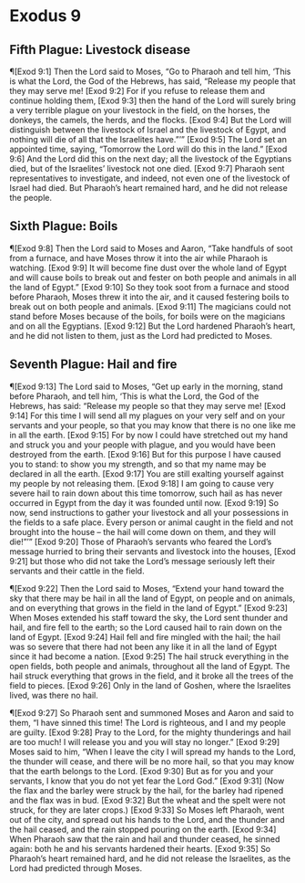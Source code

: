 # Exodus 9

## Fifth Plague: Livestock disease
¶[Exod 9:1] Then the Lord said to Moses, “Go to Pharaoh and tell him, ‘This is what the Lord, the God of the Hebrews, has said, “Release my people that they may serve me!
[Exod 9:2] For if you refuse to release them and continue holding them,
[Exod 9:3] then the hand of the Lord will surely bring a very terrible plague on your livestock in the field, on the horses, the donkeys, the camels, the herds, and the flocks.
[Exod 9:4] But the Lord will distinguish between the livestock of Israel and the livestock of Egypt, and nothing will die of all that the Israelites have.”’”
[Exod 9:5] The Lord set an appointed time, saying, “Tomorrow the Lord will do this in the land.”
[Exod 9:6] And the Lord did this on the next day; all the livestock of the Egyptians died, but of the Israelites’ livestock not one died.
[Exod 9:7] Pharaoh sent representatives to investigate, and indeed, not even one of the livestock of Israel had died. But Pharaoh’s heart remained hard, and he did not release the people.

## Sixth Plague: Boils
¶[Exod 9:8] Then the Lord said to Moses and Aaron, “Take handfuls of soot from a furnace, and have Moses throw it into the air while Pharaoh is watching.
[Exod 9:9] It will become fine dust over the whole land of Egypt and will cause boils to break out and fester on both people and animals in all the land of Egypt.”
[Exod 9:10] So they took soot from a furnace and stood before Pharaoh, Moses threw it into the air, and it caused festering boils to break out on both people and animals.
[Exod 9:11] The magicians could not stand before Moses because of the boils, for boils were on the magicians and on all the Egyptians.
[Exod 9:12] But the Lord hardened Pharaoh’s heart, and he did not listen to them, just as the Lord had predicted to Moses.

## Seventh Plague: Hail and fire
¶[Exod 9:13] The Lord said to Moses, “Get up early in the morning, stand before Pharaoh, and tell him, ‘This is what the Lord, the God of the Hebrews, has said: “Release my people so that they may serve me!
[Exod 9:14] For this time I will send all my plagues on your very self and on your servants and your people, so that you may know that there is no one like me in all the earth.
[Exod 9:15] For by now I could have stretched out my hand and struck you and your people with plague, and you would have been destroyed from the earth.
[Exod 9:16] But for this purpose I have caused you to stand: to show you my strength, and so that my name may be declared in all the earth.
[Exod 9:17] You are still exalting yourself against my people by not releasing them.
[Exod 9:18] I am going to cause very severe hail to rain down about this time tomorrow, such hail as has never occurred in Egypt from the day it was founded until now.
[Exod 9:19] So now, send instructions to gather your livestock and all your possessions in the fields to a safe place. Every person or animal caught in the field and not brought into the house – the hail will come down on them, and they will die!”’”
[Exod 9:20] Those of Pharaoh’s servants who feared the Lord’s message hurried to bring their servants and livestock into the houses,
[Exod 9:21] but those who did not take the Lord’s message seriously left their servants and their cattle in the field.

¶[Exod 9:22] Then the Lord said to Moses, “Extend your hand toward the sky that there may be hail in all the land of Egypt, on people and on animals, and on everything that grows in the field in the land of Egypt.”
[Exod 9:23] When Moses extended his staff toward the sky, the Lord sent thunder and hail, and fire fell to the earth; so the Lord caused hail to rain down on the land of Egypt.
[Exod 9:24] Hail fell and fire mingled with the hail; the hail was so severe that there had not been any like it in all the land of Egypt since it had become a nation.
[Exod 9:25] The hail struck everything in the open fields, both people and animals, throughout all the land of Egypt. The hail struck everything that grows in the field, and it broke all the trees of the field to pieces.
[Exod 9:26] Only in the land of Goshen, where the Israelites lived, was there no hail.

¶[Exod 9:27] So Pharaoh sent and summoned Moses and Aaron and said to them, “I have sinned this time! The Lord is righteous, and I and my people are guilty.
[Exod 9:28] Pray to the Lord, for the mighty thunderings and hail are too much! I will release you and you will stay no longer.”
[Exod 9:29] Moses said to him, “When I leave the city I will spread my hands to the Lord, the thunder will cease, and there will be no more hail, so that you may know that the earth belongs to the Lord.
[Exod 9:30] But as for you and your servants, I know that you do not yet fear the Lord God.”
[Exod 9:31] (Now the flax and the barley were struck by the hail, for the barley had ripened and the flax was in bud.
[Exod 9:32] But the wheat and the spelt were not struck, for they are later crops.)
[Exod 9:33] So Moses left Pharaoh, went out of the city, and spread out his hands to the Lord, and the thunder and the hail ceased, and the rain stopped pouring on the earth.
[Exod 9:34] When Pharaoh saw that the rain and hail and thunder ceased, he sinned again: both he and his servants hardened their hearts.
[Exod 9:35] So Pharaoh’s heart remained hard, and he did not release the Israelites, as the Lord had predicted through Moses.
